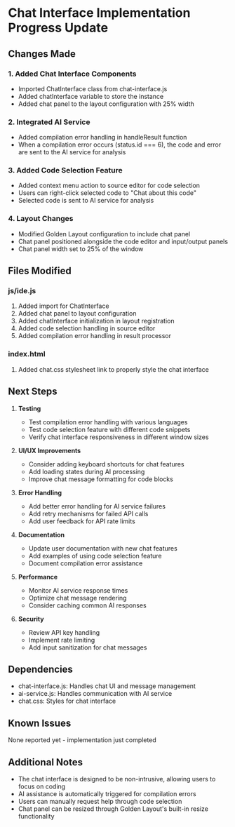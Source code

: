 # Chat Interface Implementation Progress Update

## Changes Made

### 1. Added Chat Interface Components
- Imported ChatInterface class from chat-interface.js
- Added chatInterface variable to store the instance
- Added chat panel to the layout configuration with 25% width

### 2. Integrated AI Service
- Added compilation error handling in handleResult function
- When a compilation error occurs (status.id === 6), the code and error are sent to the AI service for analysis

### 3. Added Code Selection Feature
- Added context menu action to source editor for code selection
- Users can right-click selected code to "Chat about this code"
- Selected code is sent to AI service for analysis

### 4. Layout Changes
- Modified Golden Layout configuration to include chat panel
- Chat panel positioned alongside the code editor and input/output panels
- Chat panel width set to 25% of the window

## Files Modified

### js/ide.js
1. Added import for ChatInterface
2. Added chat panel to layout configuration
3. Added chatInterface initialization in layout registration
4. Added code selection handling in source editor
5. Added compilation error handling in result processor

### index.html
1. Added chat.css stylesheet link to properly style the chat interface

## Next Steps

1. **Testing**
   - Test compilation error handling with various languages
   - Test code selection feature with different code snippets
   - Verify chat interface responsiveness in different window sizes

2. **UI/UX Improvements**
   - Consider adding keyboard shortcuts for chat features
   - Add loading states during AI processing
   - Improve chat message formatting for code blocks

3. **Error Handling**
   - Add better error handling for AI service failures
   - Add retry mechanisms for failed API calls
   - Add user feedback for API rate limits

4. **Documentation**
   - Update user documentation with new chat features
   - Add examples of using code selection feature
   - Document compilation error assistance

5. **Performance**
   - Monitor AI service response times
   - Optimize chat message rendering
   - Consider caching common AI responses

6. **Security**
   - Review API key handling
   - Implement rate limiting
   - Add input sanitization for chat messages

## Dependencies
- chat-interface.js: Handles chat UI and message management
- ai-service.js: Handles communication with AI service
- chat.css: Styles for chat interface

## Known Issues
None reported yet - implementation just completed

## Additional Notes
- The chat interface is designed to be non-intrusive, allowing users to focus on coding
- AI assistance is automatically triggered for compilation errors
- Users can manually request help through code selection
- Chat panel can be resized through Golden Layout's built-in resize functionality
